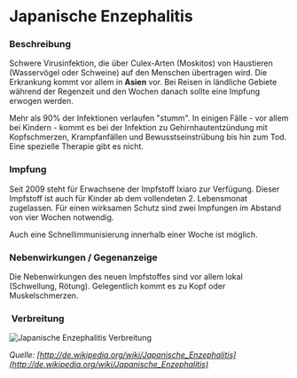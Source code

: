 # Japanische Enzephalitis
### Beschreibung
Schwere Virusinfektion, die über Culex-Arten (Moskitos) von Haustieren (Wasservögel oder Schweine) auf den Menschen übertragen wird. Die Erkrankung kommt vor allem in **Asien** vor. Bei Reisen in ländliche Gebiete während der Regenzeit und den Wochen danach sollte eine Impfung erwogen werden.

Mehr als 90% der Infektionen verlaufen "stumm". In einigen Fälle - vor allem bei Kindern - kommt es bei der Infektion zu Gehirnhautentzündung mit Kopfschmerzen, Krampfanfällen und Bewusstseinstrübung bis hin zum Tod. Eine spezielle Therapie gibt es nicht.

### Impfung
Seit 2009 steht für Erwachsene der Impfstoff Ixiaro zur Verfügung. Dieser Impfstoff ist auch für Kinder ab dem vollendeten 2. Lebensmonat zugelassen. Für einen wirksamen Schutz sind zwei Impfungen im Abstand von vier Wochen notwendig.

Auch eine Schnellimmunisierung innerhalb einer Woche ist möglich.

### Nebenwirkungen / Gegenanzeige
Die Nebenwirkungen des neuen Impfstoffes sind vor allem lokal (Schwellung, Rötung). Gelegentlich kommt es zu Kopf oder Muskelschmerzen.

###  Verbreitung

![Japanische Enzephalitis Verbreitung](https://tropeninstitut.de/_upload_bilder/_filemanager/image/photos/krankheiten_a-z/Verbreitung/japanische_enzephalitis.jpg)

_Quelle: [http://de.wikipedia.org/wiki/Japanische_Enzephalitis](http://de.wikipedia.org/wiki/Japanische_Enzephalitis)_